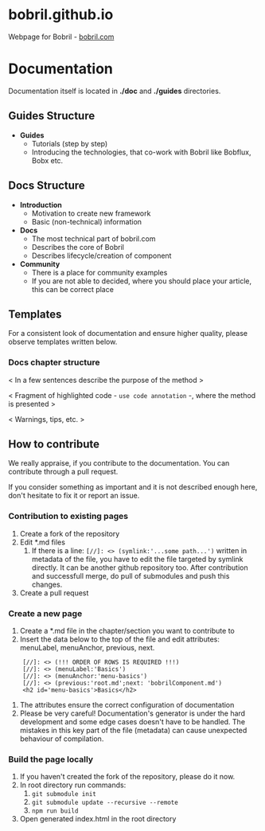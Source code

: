 # bobril.github.io
Webpage for Bobril - [bobril.com](bobril.com)

# Documentation
Documentation itself is located in **./doc** and **./guides** directories.

## Guides Structure
* **Guides**
    * Tutorials (step by step)
    * Introducing the technologies, that co-work with Bobril like Bobflux, Bobx etc.

## Docs Structure
* **Introduction** 
    * Motivation to create new framework
    * Basic (non-technical) information
* **Docs**
    * The most technical part of bobril.com
    * Describes the core of Bobril
    * Describes lifecycle/creation of component
* **Community**
    * There is a place for community examples
    * If you are not able to decided, where you should place your article, this can be correct place
    
## Templates
For a consistent look of documentation and ensure higher quality, please observe templates written below.
### Docs chapter structure

< In a few sentences describe the purpose of the method >

< Fragment of highlighted code - ```use code annotation``` -, where the method is presented >

< Warnings, tips, etc. >


## How to contribute
We really appraise, if you contribute to the documentation. You can contribute through a pull request.

If you consider something as important and it is not described enough here, don't hesitate to fix it or report an issue. 

### Contribution to existing pages
1. Create a fork of the repository 
1. Edit *.md files
    1. If there is a line: `[//]: <> (symlink:'...some path...')` written in metadata of the file, you have to edit the file targeted by symlink directly. It can be another github repository too. After contribution and successfull merge, do pull of submodules and push this changes.
1. Create a pull request 

### Create a new page
1. Create a *.md file in the chapter/section you want to contribute to
1. Insert the data below to the top of the file and edit attributes: menuLabel, menuAnchor, previous, next.
``` 
    [//]: <> (!!! ORDER OF ROWS IS REQUIRED !!!)
    [//]: <> (menuLabel:'Basics')
    [//]: <> (menuAnchor:'menu-basics')
    [//]: <> (previous:'root.md';next: 'bobrilComponent.md')
    <h2 id='menu-basics'>Basics</h2>
```
1. The attributes ensure the correct configuration of documentation
1. Please be very careful! Documentation's generator is under the hard development and some edge cases 
doesn't have to be handled. The mistakes in this key part of the file (metadata) can cause unexpected behaviour of compilation.


### Build the page locally
1. If you haven't created the fork of the repository, please do it now.
1. In root directory run commands:
    1. ```git submodule init```
    1. ```git submodule update --recursive --remote```
    1. ```npm run build```
1. Open generated index.html in the root directory
